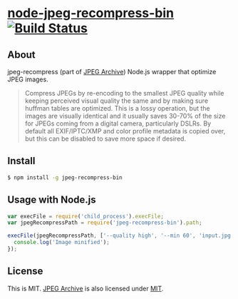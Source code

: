 # [node-jpeg-recompress-bin](https://npmjs.org/package/jpeg-recompress-bin) [![Build Status](https://travis-ci.org/1000ch/node-jpeg-recompress-bin.png?branch=master)](https://travis-ci.org/1000ch/node-jpeg-recompress-bin)

## About

jpeg-recompress (part of [JPEG Archive](https://github.com/danielgtaylor/jpeg-archive)) Node.js wrapper that optimize JPEG images.

> Compress JPEGs by re-encoding to the smallest JPEG quality while keeping perceived visual quality the same and by making sure huffman tables are optimized. This is a lossy operation, but the images are visually identical and it usually saves 30-70% of the size for JPEGs coming from a digital camera, particularly DSLRs. By default all EXIF/IPTC/XMP and color profile metadata is copied over, but this can be disabled to save more space if desired.

## Install

```sh
$ npm install -g jpeg-recompress-bin
```

## Usage with Node.js

```js
var execFile = require('child_process').execFile;
var jpegRecompressPath = require('jpeg-recompress-bin').path;

execFile(jpegRecompressPath, ['--quality high', '--min 60', 'input.jpg', 'output.jpg'], function() {
  console.log('Image minified');
});
```

## License

This is MIT.
[JPEG Archive](https://github.com/danielgtaylor/jpeg-archive) is also licensed under [MIT](https://github.com/danielgtaylor/jpeg-archive#license).